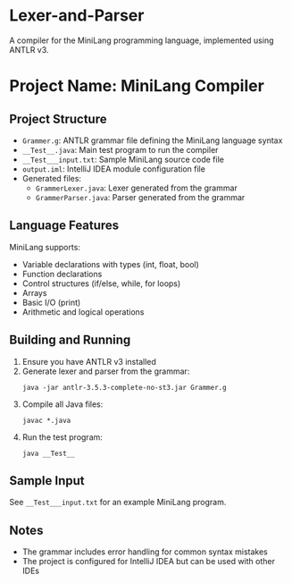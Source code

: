# Lexer-and-Parser
A compiler for the MiniLang programming language, implemented using ANTLR v3.
# Project Name: **MiniLang Compiler**

## Project Structure

- `Grammer.g`: ANTLR grammar file defining the MiniLang language syntax
- `__Test__.java`: Main test program to run the compiler
- `__Test___input.txt`: Sample MiniLang source code file
- `output.iml`: IntelliJ IDEA module configuration file
- Generated files:
  - `GrammerLexer.java`: Lexer generated from the grammar
  - `GrammerParser.java`: Parser generated from the grammar

## Language Features

MiniLang supports:
- Variable declarations with types (int, float, bool)
- Function declarations
- Control structures (if/else, while, for loops)
- Arrays
- Basic I/O (print)
- Arithmetic and logical operations

## Building and Running

1. Ensure you have ANTLR v3 installed
2. Generate lexer and parser from the grammar:
   ```
   java -jar antlr-3.5.3-complete-no-st3.jar Grammer.g
   ```
3. Compile all Java files:
   ```
   javac *.java
   ```
4. Run the test program:
   ```
   java __Test__
   ```

## Sample Input

See `__Test___input.txt` for an example MiniLang program.


## Notes

- The grammar includes error handling for common syntax mistakes
- The project is configured for IntelliJ IDEA but can be used with other IDEs
```
